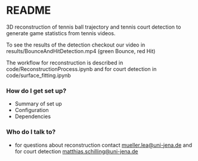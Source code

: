 # README #

3D reconstruction of tennis ball trajectory and tennis court detection to generate game statistics from tennis videos.

To see the results of the detection checkout our video in results/BounceAndHitDetection.mp4 (green Bounce, red Hit)

The workflow for reconstruction is described in code/ReconstructionProcess.ipynb and for court detection in code/surface_fitting.ipynb

### How do I get set up? ###

* Summary of set up
* Configuration
* Dependencies

### Who do I talk to? ###

* for questions about reconstruction contact mueller.lea@uni-jena.de and for court detection matthias.schilling@uni-jena.de

